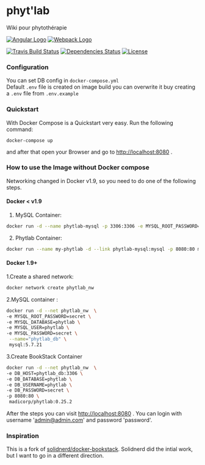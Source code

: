 # phyt'lab
Wiki pour phytothérapie

[![Angular Logo](https://www.vectorlogo.zone/logos/laravel/laravel-icon.svg)](https://laravel.com) [![Webpack Logo](https://www.vectorlogo.zone/logos/js_webpack/js_webpack-icon.svg)](https://webpack.js.org)

[![Travis Build Status][build-badge]][build]
[![Dependencies Status][dependencyci-badge]][dependencyci]
[![License](https://img.shields.io/badge/License-GPLv3-blue.svg)](LICENSE.md)


### Configuration
 You can set DB config in `docker-compose.yml` <br>
 Default `.env` file is created on image build you can overwrite it buy creating a `.env` file from `.env.example`

### Quickstart
With Docker Compose is a Quickstart very easy. Run the following command:

```
docker-compose up
```

and after that open your Browser and go to [http://localhost:8080](http://localhost:8080) .

### How to use the Image without Docker compose
Networking changed in Docker v1.9, so you need to do one of the following steps.

#### Docker < v1.9
1. MySQL Container:
```bash
docker run -d --name phytlab-mysql -p 3306:3306 -e MYSQL_ROOT_PASSWORD=secret -e MYSQL_DATABASE=phytlab -e MYSQL_USER=phytlab -e MYSQL_PASSWORD=secret mysql:5.7.21
```
2. Phytlab Container:
```bash
docker run --name my-phytlab -d --link phytlab-mysql:mysql -p 8080:80 madicorp/phytlab:0.25.2
```

#### Docker 1.9+

1.Create a shared network:

```bash
docker network create phytlab_nw
```

2.MySQL container :
```bash
docker run -d --net phytlab_nw  \
-e MYSQL_ROOT_PASSWORD=secret \
-e MYSQL_DATABASE=phytlab \
-e MYSQL_USER=phytlab \
-e MYSQL_PASSWORD=secret \
 --name="phytlab_db" \
 mysql:5.7.21
```


3.Create BookStack Container

```bash
docker run -d --net phytlab_nw  \
-e DB_HOST=phytlab_db:3306 \
-e DB_DATABASE=phytlab \
-e DB_USERNAME=phytlab \
-e DB_PASSWORD=secret \
-p 8080:80 \
 madicorp/phytlab:0.25.2
```

After the steps you can visit [http://localhost:8080](http://localhost:8080) . You can login with username 'admin@admin.com' and password 'password'.


### Inspiration

This is a fork of [solidnerd/docker-bookstack](https://github.com/solidnerd/docker-bookstack). Solidnerd did the intial work, but I want to go in a different direction.



[build-badge]: https://travis-ci.com/madicorp/phytlab.svg?branch=master
[build]: https://travis-ci.org/madicorp/phytlab
[dependencyci-badge]: https://dependencyci.com/github/madicorp/phytlab/badge
[dependencyci]: https://dependencyci.com/github/madicorp/phytlab
[license-badge]: https://img.shields.io/badge/License-GPLv3-blue.svg?style=flat
[license]: https://github.com/madicorp/phytlab/blob/master/LICENSE.md